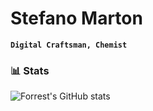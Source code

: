 # Stefano Marton

**`Digital Craftsman, Chemist`**


### 📊 Stats

![Forrest's GitHub stats](https://github-readme-stats.vercel.app/api?username=stefanomarton&show_icons=true&theme=onedarker)

<!-- ![GitHub Streak](https://streak-stats.demolab.com?user=ForrestKnight&theme=gruvbox&border_radius=4.5) -->
